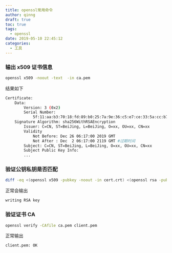 ```yaml
---
title: openssl常用命令
author: qinng
draft: true
toc: true
tags:
  - openssl
date: 2019-05-10 22:45:12
categories:
  - 工具
---
```


### 输出 x509 证书信息

```bash
openssl x509 -noout -text  -in ca.pem
```

结果如下

```bash
Certificate:
    Data:
        Version: 3 (0x2)
        Serial Number:
            5f:11:aa:b3:70:18:fd:89:b0:25:7a:9e:36:c5:e7:ce:33:5a:cc:b7
    Signature Algorithm: sha256WithRSAEncryption
        Issuer: C=CN, ST=BeiJing, L=BeiJing, O=xx, OU=xx, CN=xx
        Validity
            Not Before: Dec 26 06:17:00 2019 GMT
            Not After : Dec  2 06:17:00 2119 GMT #过期时间
        Subject: C=CN, ST=BeiJing, L=BeiJing, O=xx, OU=xx, CN=xx
        Subject Public Key Info:
        ...
```

### 验证公钥私钥是否匹配

```bash
diff -eq <(openssl x509 -pubkey -noout -in cert.crt) <(openssl rsa -pubout -in cert.key)
```

正常会输出

```bash
writing RSA key
```

### 验证证书 CA

```bash
openssl verify -CAfile ca.pem client.pem
```

正常输出

```bash
client.pem: OK
```
